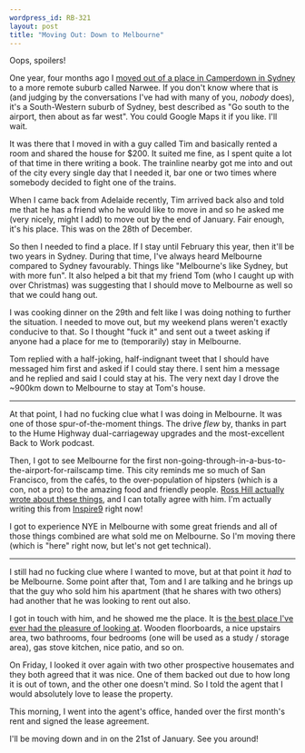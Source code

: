```yaml
--- 
wordpress_id: RB-321
layout: post
title: "Moving Out: Down to Melbourne"
---
```


Oops, spoilers!

One year, four months ago I <a href='http://ryanbigg.com/2010/08/moving-out-for-reals'>moved out of a place in Camperdown in
Sydney</a> to a more remote suburb called Narwee. If you don't know where that is (and judging by the conversations I've had with
many of you, *nobody* does), it's a South-Western suburb of Sydney, best described as "Go south to the airport, then about as far
west". You could Google Maps it if you like. I'll wait.

It was there that I moved in with a guy called Tim and basically rented a room and shared the house for $200. It suited me fine, as I spent quite a lot of that time in there writing a book. The trainline nearby got me into and out of the city every single day that I needed it, bar one or two times where somebody decided to fight one of the trains.

When I came back from Adelaide recently, Tim arrived back also and told me that he has a friend who he would like to move in and so
he asked me (very nicely, might I add) to move out by the end of January. Fair enough, it's his place. This was on the 28th of December.

So then I needed to find a place. If I stay until February this year, then it'll be two years in Sydney. During that time, I've
always heard Melbourne compared to Sydney favourably. Things like "Melbourne's like Sydney, but with more fun". It also helped a bit
that my friend Tom (who I caught up with over Christmas) was suggesting that I should move to Melbourne as well so that we could hang out.

I was cooking dinner on the 29th and felt like I was doing nothing to further the situation. I needed to move out, but my weekend
plans weren't exactly conducive to that. So I thought "fuck it" and sent out a tweet asking if anyone had a place for me to
(temporarily) stay in Melbourne.

Tom replied with a half-joking, half-indignant tweet that I should have messaged him first and asked if I could stay there. I sent
him a message and he replied and said I could stay at his. The very next day I drove the ~900km down to Melbourne to stay at Tom's house.

----

At that point, I had no fucking clue what I was doing in Melbourne. It was one of those spur-of-the-moment things. The drive *flew*
by, thanks in part to the Hume Highway dual-carriageway upgrades and the most-excellent Back to Work podcast.

Then, I got to see Melbourne for the first non-going-through-in-a-bus-to-the-airport-for-railscamp time. This city reminds me so much of San Francisco, from the cafés, to the over-population of hipsters (which is a con, not a pro) to the amazing food and friendly people. <a href='http://rosshill.com.au/melbourne'>Ross Hill actually wrote about these things</a>, and I can totally agree with him. I'm actually writing this from <a href='http://inspire9.com.au'>Inspire9</a> right now!

I got to experience NYE in Melbourne with some great friends and all of those things combined are what sold me on Melbourne. So I'm
moving there (which is "here" right now, but let's not get technical).

---

I still had no fucking clue where I wanted to move, but at that point it *had* to be Melbourne. Some point after that, Tom and I are talking and he brings up that the guy who sold him his apartment (that he shares with two others) had another that he was looking to rent out also.

I got in touch with him, and he showed me the place. It is <a href='http://www.flickr.com/photos/radarlistener/sets/72157628787106371/'>the best place I've ever had the pleasure of looking at</a>. Wooden floorboards, a nice upstairs area, two bathrooms, four bedrooms (one will be used as a study / storage area), gas stove kitchen, nice patio, and so on.

On Friday, I looked it over again with two other prospective housemates and they both agreed that it was nice. One of them backed out
due to how long it is out of town, and the other one doesn't mind. So I told the agent that I would absolutely love to lease the
property.

This morning, I went into the agent's office, handed over the first month's rent and signed the lease agreement.

I'll be moving down and in on the 21st of January. See you around!
